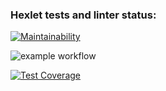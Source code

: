 ### Hexlet tests and linter status:

[![Maintainability](https://api.codeclimate.com/v1/badges/293218dff54d007129e8/maintainability)](https://codeclimate.com/github/BasilDean/php-project-lvl2/maintainability)

![example workflow](https://github.com/BasilDean/php-project-lvl2/actions/workflows/workflow.yml/badge.svg)

[![Test Coverage](https://api.codeclimate.com/v1/badges/293218dff54d007129e8/test_coverage)](https://codeclimate.com/github/BasilDean/php-project-lvl2/test_coverage)